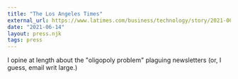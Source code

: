 ```yaml
---
title: "The Los Angeles Times"
external_url: https://www.latimes.com/business/technology/story/2021-06-14/newsletters-were-supposed-to-cut-out-the-middlemen-but-what-about-gmail
date: "2021-06-14"
layout: press.njk
tags: press
---
```


I opine at length about the "oligopoly problem" plaguing newsletters (or, I guess, email writ large.)
